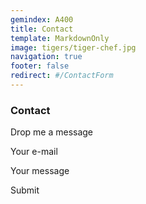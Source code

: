 ```yaml
---
gemindex: A400
title: Contact
template: MarkdownOnly
image: tigers/tiger-chef.jpg
navigation: true
footer: false
redirect: #/ContactForm
---
```


### Contact

Drop me a message

Your e-mail

Your message

Submit
